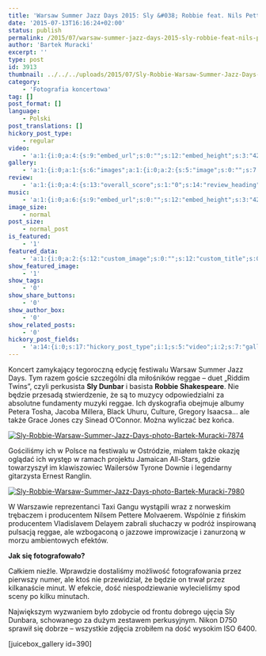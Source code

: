 ```yaml
---
title: 'Warsaw Summer Jazz Days 2015: Sly &#038; Robbie feat. Nils Petter Molvaer'
date: '2015-07-13T16:16:24+02:00'
status: publish
permalink: /2015/07/warsaw-summer-jazz-days-2015-sly-robbie-feat-nils-petter-molvaer
author: 'Bartek Muracki'
excerpt: ''
type: post
id: 3913
thumbnail: ../../../uploads/2015/07/Sly-Robbie-Warsaw-Summer-Jazz-Days-photo-Bartek-Muracki-7874.jpg
category:
    - 'Fotografia koncertowa'
tag: []
post_format: []
language:
    - Polski
post_translations: []
hickory_post_type:
    - regular
video:
    - 'a:1:{i:0;a:4:{s:9:"embed_url";s:0:"";s:12:"embed_height";s:3:"420";s:15:"self_hosted_url";s:0:"";s:18:"self_hosted_height";s:3:"420";}}'
gallery:
    - 'a:1:{i:0;a:1:{s:6:"images";a:1:{i:0;a:2:{s:5:"image";s:0:"";s:7:"caption";s:0:"";}}}}'
review:
    - 'a:1:{i:0;a:4:{s:13:"overall_score";s:1:"0";s:14:"review_heading";s:0:"";s:12:"summary_text";s:0:"";s:8:"criteria";a:1:{i:0;a:2:{s:4:"name";s:0:"";s:5:"score";s:1:"0";}}}}'
music:
    - 'a:1:{i:0;a:6:{s:9:"embed_url";s:0:"";s:12:"embed_height";s:3:"420";s:16:"soundcloud_embed";s:0:"";s:33:"soundcloud_include_featured_image";s:1:"0";s:13:"spotify_embed";s:0:"";s:30:"spotify_include_featured_image";s:1:"0";}}'
image_size:
    - normal
post_size:
    - normal_post
is_featured:
    - '1'
featured_data:
    - 'a:1:{i:0;a:2:{s:12:"custom_image";s:0:"";s:12:"custom_title";s:0:"";}}'
show_featured_image:
    - '1'
show_tags:
    - '0'
show_share_buttons:
    - '0'
show_author_box:
    - '0'
show_related_posts:
    - '0'
hickory_post_fields:
    - 'a:14:{i:0;s:17:"hickory_post_type";i:1;s:5:"video";i:2;s:7:"gallery";i:3;s:6:"review";i:4;s:5:"music";i:5;s:10:"image_size";i:6;s:9:"post_size";i:7;s:11:"is_featured";i:8;s:13:"featured_data";i:9;s:19:"show_featured_image";i:10;s:9:"show_tags";i:11;s:18:"show_share_buttons";i:12;s:15:"show_author_box";i:13;s:18:"show_related_posts";}'
---
```

Koncert zamykający tegoroczną edycję festiwalu Warsaw Summer Jazz Days. Tym razem goście szczególni dla miłośników reggae – duet „Riddim Twins”, czyli perkusista **Sly Dunbar** i basista **Robbie Shakespeare**. Nie będzie przesadą stwierdzenie, że są to muzycy odpowiedzialni za absolutne fundamenty muzyki reggae. Ich dyskografia obejmuje albumy Petera Tosha, Jacoba Millera, Black Uhuru, Culture, Gregory Isaacsa… ale także Grace Jones czy Sinead O’Connor. Można wyliczać bez końca.

[![Sly-Robbie-Warsaw-Summer-Jazz-Days-photo-Bartek-Muracki-7874](http://music.bartekmuracki.com/wp-content/uploads/2015/07/Sly-Robbie-Warsaw-Summer-Jazz-Days-photo-Bartek-Muracki-7874.jpg)](http://photos.music.bartekmuracki.com/fotografia-koncertowa/390/Sly-&-Robbie-feat.-Nils-Petter-Molvaer-SOHO-Factory/)

Gościliśmy ich w Polsce na festiwalu w Ostródzie, miałem także okazję oglądać ich występ w ramach projektu Jamaican All-Stars, gdzie towarzyszył im klawiszowiec Wailersów Tyrone Downie i legendarny gitarzysta Ernest Ranglin.

[![Sly-Robbie-Warsaw-Summer-Jazz-Days-photo-Bartek-Muracki-7980](http://music.bartekmuracki.com/wp-content/uploads/2015/07/Sly-Robbie-Warsaw-Summer-Jazz-Days-photo-Bartek-Muracki-7980.jpg)](http://photos.music.bartekmuracki.com/fotografia-koncertowa/390/Sly-&-Robbie-feat.-Nils-Petter-Molvaer-SOHO-Factory/)

W Warszawie reprezentanci Taxi Gangu wystąpili wraz z norweskim trębaczem i producentem Nilsem Pettere Molvaerem. Wspólnie z fińskim producentem Vladislavem Delayem zabrali słuchaczy w podróż inspirowaną pulsacją reggae, ale wzbogaconą o jazzowe improwizacje i zanurzoną w morzu ambientowych efektów.

**Jak się fotografowało?**

Całkiem nieźle. Wprawdzie dostaliśmy możliwość fotografowania przez pierwszy numer, ale ktoś nie przewidział, że będzie on trwał przez kilkanaście minut. W efekcie, dość niespodziewanie wylecieliśmy spod sceny po kilku minutach.

Największym wyzwaniem było zdobycie od frontu dobrego ujęcia Sly Dunbara, schowanego za dużym zestawem perkusyjnym. Nikon D750 sprawił się dobrze – wszystkie zdjęcia zrobiłem na dość wysokim ISO 6400.

\[juicebox\_gallery id=390\]